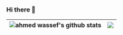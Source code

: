 ### Hi there 👋

<!--
**ahmedwassef/ahmedwassef** is a ✨ _special_ ✨ repository because its `README.md` (this file) appears on your GitHub profile.

Here are some ideas to get you started:

- 🔭 I’m currently working on ...
- 🌱 I’m currently learning ...
- 👯 I’m looking to collaborate on ...
- 🤔 I’m looking for help with ...
- 💬 Ask me about ...
- 📫 How to reach me: ...
- 😄 Pronouns: ...
- ⚡ Fun fact: ...
-->

 | <img align="center" src="https://github-readme-stats.vercel.app/api?username=ahmedwassef&sshow_icons=true&theme=radical" alt="ahmed wassef's github stats" /> | <img align="center" src="https://github-readme-stats.vercel.app/api/top-langs/?username=ahmedwassef&show_icons=true&theme=radical" /> |
| ------------- | ------------- |

 

